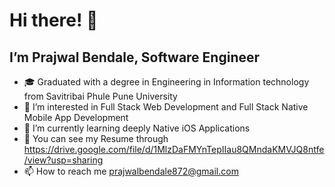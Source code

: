 # Hi there! 👋

## I’m Prajwal Bendale, Software Engineer

- 🎓 Graduated with a degree in Engineering in Information technology from Savitribai Phule Pune University
- 👀 I’m interested in Full Stack Web Development and Full Stack Native Mobile App Development
- 🌱 I’m currently learning deeply Native iOS Applications
- 💞️ You can see my Resume through https://drive.google.com/file/d/1MlzDaFMYnTepIIau8QMndaKMVJQ8ntfe/view?usp=sharing
- 📫 How to reach me prajwalbendale872@gmail.com

<!---
PrajwalBendale/PrajwalBendale is a ✨ special ✨ repository because its `README.md` (this file) appears on your GitHub profile.
You can click the Preview link to take a look at your changes.
--->
